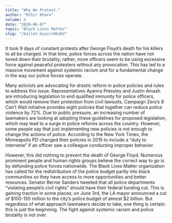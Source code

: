 ```yaml
---
title: "Why We Protest."
author: "Mihir Khare"
volume: 6
date: "2020-06-07"
topic: "Black Lives Matter"
slug: "/ballot-buzz/v06a02"
---
```


It took 9 days of constant protests after George Floyd’s death for his killers to all be charged. In that time, police forces across the nation have not toned down their brutality; rather, more officers seem to be using excessive force against peaceful protesters without any provocation. This has led to a massive movement against systemic racism and for a fundamental change in the way our police forces operate.

Many activists are advocating for drastic reform in police policies and rules to address this issue. Representatives Ayanna Pressley and Justin Amash are introducing legislation to end qualified immunity for police officers, which would remove their protection from civil lawsuits. Campaign Zero’s 8 Can’t Wait initiative provides eight policies that together can reduce police violence by 72%. Due to public pressure, an increasing number of lawmakers are looking at adopting these guidelines for proposed legislation, which may lead to a surge in police reforms across the country. However, some people say that just implementing new policies is not enough to change the actions of police. According to the New York Times, the Minneapolis PD changed their policies in 2015 to include a “duty to intervene” if an officer saw a colleague conducting improper behavior.

However, this did nothing to prevent the death of George Floyd. Numerous prominent people and human rights groups believe the correct way to go is by defunding police forces nationwide. The Black Lives Matter organization has called for the redistribution of the police budget partly into black communities so they have access to more opportunities and better resources. Senator Bernie Sanders tweeted that all police departments “violating people’s civil rights” should have their federal funding cut. This is gaining traction in some places; on June 3rd, the LA mayor announced a cut of $100-150 million to the city’s police budget of almost $2 billion. But regardless of what approach lawmakers decide to take, one thing is certain: this is just the beginning. The fight against systemic racism and police brutality is not over.